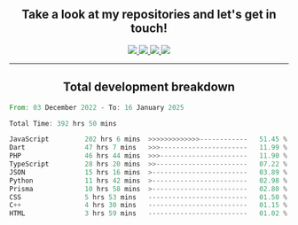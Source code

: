 <h2 align="center">
  Take a look at my repositories and let's get in touch!
</h2>
<p align="center">
  <a href="https://www.instagram.com/rayhanarkan?igsh=MXM3dHhmMTZ3ZWVsaA==">
    <img src="https://img.icons8.com/material-outlined/30/689d6a/instagram.png"/>
  </a>
  <a href="https://www.linkedin.com/in/rayhanarkan/">
    <img src="https://img.icons8.com/material-outlined/30/689d6a/linkedin.png"/>
  </a>
  <a href="">
    <img src="https://img.icons8.com/material-outlined/30/689d6a/geography.png"/>
  </a>
  <a href="mailto:rayhanarkan30@gmail.com">
    <img src="https://img.icons8.com/material-outlined/30/689d6a/email.png"/>
  </a>
</p>

---

<h2 align="center">Total development breakdown</h2>

<p align="center">
<!--START_SECTION:waka-->

```rust
From: 03 December 2022 - To: 16 January 2025

Total Time: 392 hrs 50 mins

JavaScript         202 hrs 6 mins  >>>>>>>>>>>>>------------   51.45 %
Dart               47 hrs 7 mins   >>>----------------------   11.99 %
PHP                46 hrs 44 mins  >>>----------------------   11.90 %
TypeScript         28 hrs 20 mins  >>-----------------------   07.22 %
JSON               15 hrs 16 mins  >------------------------   03.89 %
Python             11 hrs 42 mins  >------------------------   02.98 %
Prisma             10 hrs 58 mins  >------------------------   02.80 %
CSS                5 hrs 53 mins   -------------------------   01.50 %
C++                4 hrs 30 mins   -------------------------   01.15 %
HTML               3 hrs 59 mins   -------------------------   01.02 %
```

<!--END_SECTION:waka-->
</p>
